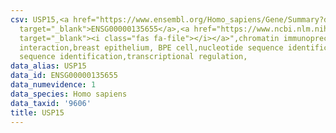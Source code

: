 ```yaml
---
csv: USP15,<a href="https://www.ensembl.org/Homo_sapiens/Gene/Summary?db=core;g=ENSG00000135655"
  target="_blank">ENSG00000135655</a>,<a href="https://www.ncbi.nlm.nih.gov/pubmed/22863008"
  target="_blank"><i class="fas fa-file"></i></a>",chromatin immunoprecipitation assay,direct
  interaction,breast epithelium, BPE cell,nucleotide sequence identification,nucleotide
  sequence identification,transcriptional regulation,
data_alias: USP15
data_id: ENSG00000135655
data_numevidence: 1
data_species: Homo sapiens
data_taxid: '9606'
title: USP15
---
```

